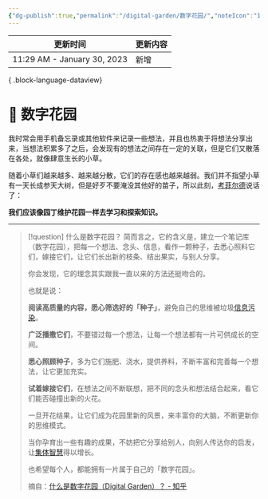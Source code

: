 ```yaml
---
{"dg-publish":true,"permalink":"/digital-garden/数字花园/","noteIcon":"1"}
---
```



| 更新时间                        | 更新内容 |
| --------------------------- | ---- |
| 11:29 AM - January 30, 2023 | 新增   |

{ .block-language-dataview}

# 🌿 数字花园

我时常会用手机备忘录或其他软件来记录一些想法，并且也热衷于将想法分享出来，当想法积累多了之后，会发现有的想法之间存在一定的关联，但是它们又散落在各处，就像肆意生长的小草。

随着小草们越来越多、越来越分散，它们的存在感也越来越弱。我们并不指望小草有一天长成参天大树，但是好歹不要淹没其他好的苗子，所以此刻，[考菲尔德](https://hapgood.us/about/)说话了：

**我们应该像园丁维护花园一样去学习和探索知识。**

---

> [!question] 什么是数字花园？
> 简而言之，它的含义是，建立一个笔记库（数字花园），把每一个想法、念头、信息，看作一颗种子，去悉心照料它们，嫁接它们，让它们长出新的枝条、结出果实，与别人分享。  
> 
> 你会发现，它的理念其实跟我一直以来的方法还挺吻合的。  
> 
> 也就是说：
> 
> **阅读高质量的内容，悉心筛选好的「种子」**，避免自己的思维被垃圾[信息污染](https://www.zhihu.com/search?q=%E4%BF%A1%E6%81%AF%E6%B1%A1%E6%9F%93&search_source=Entity&hybrid_search_source=Entity&hybrid_search_extra=%7B%22sourceType%22%3A%22answer%22%2C%22sourceId%22%3A2427997007%7D)。  
> 
> **广泛播撒它们**，不要错过每一个想法，让每一个想法都有一片可供成长的空间。  
> 
> **悉心照顾种子**，多为它们施肥、浇水，提供养料，不断丰富和完善每一个想法，让它更加充实。 
> 
> **试着嫁接它们**，在想法之间不断联想，把不同的念头和想法结合起来，看它们能否碰撞出新的火花。  
> 
> 一旦开花结果，让它们成为花园里新的风景，来丰富你的大脑，不断更新你的思维模式。  
> 
> 当你孕育出一些有趣的成果，不妨把它分享给别人，向别人传达你的启发，让[集体智慧](https://www.zhihu.com/search?q=%E9%9B%86%E4%BD%93%E6%99%BA%E6%85%A7&search_source=Entity&hybrid_search_source=Entity&hybrid_search_extra=%7B%22sourceType%22%3A%22answer%22%2C%22sourceId%22%3A2427997007%7D)得以增长。  
> 
> 也希望每个人，都能拥有一片属于自己的「数字花园」。
> 
> 摘自：[什么是数字花园（Digital Garden）？ - 知乎](https://www.zhihu.com/question/400660802/answer/2427997007)
